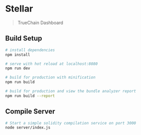 # Stellar

> TrueChain Dashboard

## Build Setup

``` bash
# install dependencies
npm install

# serve with hot reload at localhost:8080
npm run dev

# build for production with minification
npm run build

# build for production and view the bundle analyzer report
npm run build --report
```

## Compile Server

``` bash
# Start a simple solidity compilation service on port 3000
node server/index.js
```
